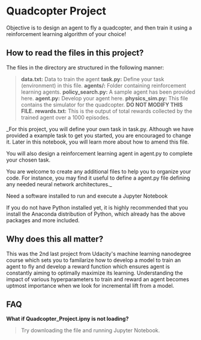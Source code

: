 # Quadcopter Project

Objective is to design an agent to fly a quadcopter, and then train it using a reinforcement learning algorithm of your choice!

## How to read the files in this project?

The files in the directory are structured in the following manner:
>**data.txt:** Data to train the agent
>**task.py:** Define your task (environment) in this file.
>**agents/:** Folder containing reinforcement learning agents.
>**policy_search.py:** A sample agent has been provided here.
>**agent.py:** Develop your agent here.
>**physics_sim.py:** This file contains the simulator for the quadcopter. **DO NOT MODIFY THIS FILE.**
>**rewards.txt:** This is the output of total rewards collected by the trained agent over a 1000 episodes.

_For this project, you will define your own task in task.py. Although we have provided a example task to get you started, you are encouraged to change it. Later in this notebook, you will learn more about how to amend this file.

You will also design a reinforcement learning agent in agent.py to complete your chosen task.

You are welcome to create any additional files to help you to organize your code. For instance, you may find it useful to define a agent.py file defining any needed neural network architectures._

Need a software installed to run and execute a Jupyter Notebook

If you do not have Python installed yet, it is highly recommended that you install the Anaconda distribution of Python, which already has the above packages and more included. 

## **Why does this all matter?**

This was the 2nd last project from Udacity's machine learning nanodegree course which sets you to familarize how to develop a model to train an agent to fly and develop a reward function which ensures agent is constantly aiming to optimally maximize its learning. Understanding the impact of various hyperparameters to train and reward an agent becomes uptmost importance when we look for incremental lift from a model.


## FAQ

**What if Quadcopter_Project.ipny is not loading?**
> Try downloading the file and running Jupyter Notebook.

